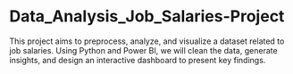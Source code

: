 # Data_Analysis_Job_Salaries-Project
This project aims to preprocess, analyze, and visualize a dataset related to job salaries. Using Python and Power BI, we will clean the data, generate insights, and design an interactive dashboard to present key findings.
